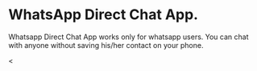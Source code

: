 # WhatsApp Direct Chat App.

<p> Whatsapp Direct Chat App works only for whatsapp users. You can chat with anyone without saving his/her contact on your phone.</p>

<p><<img href= "https://github.com/MaheshTechnicals/Whatsapp/raw/main/test_App.png"></p>
